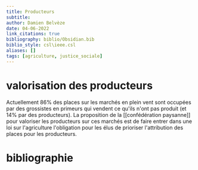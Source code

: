 ```yaml
---
title: Producteurs
subtitle:
author: Damien Belvèze
date: 04-06-2022
link_citations: true
bibliography: biblio/Obsidian.bib
biblio_style: csl\ieee.csl
aliases: []
tags: [agriculture, justice_sociale]
---
```


# valorisation des producteurs
Actuellement 86% des places sur les marchés en plein vent sont occupées par des grossistes en primeurs qui vendent ce qu'ils n'ont pas produit (et 14% par des producteurs). 
La proposition de la [[confédération paysanne]] pour valoriser les producteurs sur ces marchés est de faire entrer dans une loi sur l'agriculture l'obligation pour les élus de prioriser l'attribution des places pour les producteurs. 





# bibliographie

